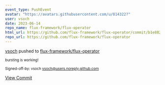 ```yaml
---
event_type: PushEvent
avatar: "https://avatars.githubusercontent.com/u/814322?"
user: vsoch
date: 2023-06-14
repo_name: flux-framework/flux-operator
html_url: https://github.com/flux-framework/flux-operator/commit/b1e882c2f9f4bc77e51e4975ac1e36215125ceb5
repo_url: https://github.com/flux-framework/flux-operator
---
```


<a href='https://github.com/vsoch' target='_blank'>vsoch</a> pushed to <a href='https://github.com/flux-framework/flux-operator' target='_blank'>flux-framework/flux-operator</a>

<small>bursting is working!

Signed-off-by: vsoch <vsoch@users.noreply.github.com></small>

<a href='https://github.com/flux-framework/flux-operator/commit/b1e882c2f9f4bc77e51e4975ac1e36215125ceb5' target='_blank'>View Commit</a>